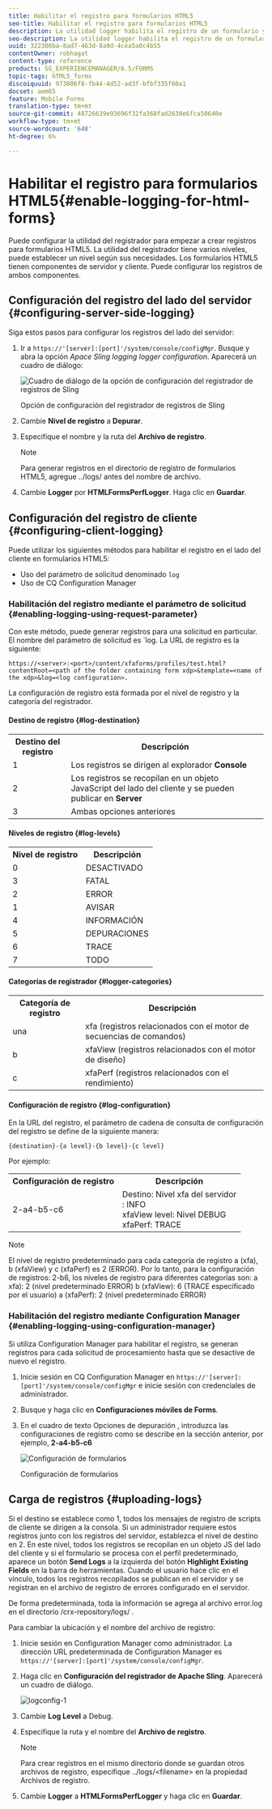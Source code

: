 ```yaml
---
title: Habilitar el registro para formularios HTML5
seo-title: Habilitar el registro para formularios HTML5
description: La utilidad logger habilita el registro de un formulario y le ayuda a depurar problemas relacionados con el formulario.
seo-description: La utilidad logger habilita el registro de un formulario y le ayuda a depurar problemas relacionados con el formulario.
uuid: 322306ba-8ad7-463d-8a9d-4cea5a0c4b55
contentOwner: robhagat
content-type: reference
products: SG_EXPERIENCEMANAGER/6.5/FORMS
topic-tags: hTML5_forms
discoiquuid: 973806f8-fb44-4d52-ad3f-bfbf335f60a1
docset: aem65
feature: Mobile Forms
translation-type: tm+mt
source-git-commit: 48726639e93696f32fa368fad2630e6fca50640e
workflow-type: tm+mt
source-wordcount: '648'
ht-degree: 6%

---
```



# Habilitar el registro para formularios HTML5{#enable-logging-for-html-forms}

Puede configurar la utilidad del registrador para empezar a crear registros para formularios HTML5. La utilidad del registrador tiene varios niveles, puede establecer un nivel según sus necesidades. Los formularios HTML5 tienen componentes de servidor y cliente. Puede configurar los registros de ambos componentes.

## Configuración del registro del lado del servidor {#configuring-server-side-logging}

Siga estos pasos para configurar los registros del lado del servidor:

1. Ir a `https://'[server]:[port]'/system/console/configMgr`. Busque y abra la opción *Apace Sling logging logger configuration*. Aparecerá un cuadro de diálogo:

   ![ Cuadro de diálogo de la opción de configuración del registrador de registros de Sling](assets/logconfig.png)

   Opción de configuración del registrador de registros de Sling

1. Cambie **Nivel de registro** a **Depurar**.

1. Especifique el nombre y la ruta del **Archivo de registro**.

   >[!NOTE]
   >
   >Para generar registros en el directorio de registro de formularios HTML5, agregue ../logs/ antes del nombre de archivo.

1. Cambie **Logger** por **HTMLFormsPerfLogger**. Haga clic en **Guardar**.

## Configuración del registro de cliente {#configuring-client-logging}

Puede utilizar los siguientes métodos para habilitar el registro en el lado del cliente en formularios HTML5:

* Uso del parámetro de solicitud denominado `log`
* Uso de CQ Configuration Manager

### Habilitación del registro mediante el parámetro de solicitud {#enabling-logging-using-request-parameter}

Con este método, puede generar registros para una solicitud en particular. El nombre del parámetro de solicitud es `log. La URL de registro es la siguiente:

`https://<server>:<port>/content/xfaforms/profiles/test.html?contentRoot=<path of the folder containing form xdp>&template=<name of the xdp>&log=<log configuration>.`

La configuración de registro está formada por el nivel de registro y la categoría del registrador.

#### Destino de registro {#log-destination}

<table>
 <tbody>
  <tr>
   <th><strong>Destino del registro</strong></th>
   <th><strong>Descripción</strong></th>
  </tr>
  <tr>
   <td>1</td>
   <td>Los registros se dirigen al explorador <strong>Console</strong></td>
  </tr>
  <tr>
   <td>2</td>
   <td>Los registros se recopilan en un objeto JavaScript del lado del cliente y se pueden publicar en <strong>Server</strong> </td>
  </tr>
  <tr>
   <td>3</td>
   <td>Ambas opciones anteriores<br /> </td>
  </tr>
 </tbody>
</table>

#### Niveles de registro {#log-levels}

<table>
 <tbody>
  <tr>
   <th>Nivel de registro</th>
   <th>Descripción</th>
  </tr>
  <tr>
   <td>0</td>
   <td>DESACTIVADO<br type="_moz" /> </td>
  </tr>
  <tr>
   <td>3</td>
   <td>FATAL<br type="_moz" /> </td>
  </tr>
  <tr>
   <td>2</td>
   <td>ERROR<br type="_moz" /> </td>
  </tr>
  <tr>
   <td>1</td>
   <td>AVISAR<br type="_moz" /> </td>
  </tr>
  <tr>
   <td>4</td>
   <td>INFORMACIÓN<br type="_moz" /> </td>
  </tr>
  <tr>
   <td>5</td>
   <td>DEPURACIONES<br type="_moz" /> </td>
  </tr>
  <tr>
   <td>6</td>
   <td>TRACE<br type="_moz" /> </td>
  </tr>
  <tr>
   <td>7</td>
   <td>TODO<br type="_moz" /> </td>
  </tr>
 </tbody>
</table>

#### Categorías de registrador {#logger-categories}

<table>
 <tbody>
  <tr>
   <th>Categoría de registro</th>
   <th>Descripción</th>
  </tr>
  <tr>
   <td>una</td>
   <td>xfa (registros relacionados con el motor de secuencias de comandos)</td>
  </tr>
  <tr>
   <td>b</td>
   <td>xfaView (registros relacionados con el motor de diseño)<br type="_moz" /> </td>
  </tr>
  <tr>
   <td>c</td>
   <td>xfaPerf (registros relacionados con el rendimiento)<br type="_moz" /> </td>
  </tr>
 </tbody>
</table>

#### Configuración de registro {#log-configuration}

En la URL del registro, el parámetro de cadena de consulta de configuración del registro se define de la siguiente manera:

`{destination}-{a level}-{b level}-{c level}`

Por ejemplo:

<table>
 <tbody>
  <tr>
   <th>Configuración de registro</th>
   <th>Descripción</th>
  </tr>
  <tr>
   <td>2-a4-b5-c6<br type="_moz" /> </td>
   <td>Destino: Nivel xfa del servidor<br />: INFO<br /> xfaView level: Nivel DEBUG<br /> xfaPerf: TRACE</td>
  </tr>
 </tbody>
</table>

>[!NOTE]
>
>El nivel de registro predeterminado para cada categoría de registro a (xfa), b (xfaView) y c (xfaPerf) es 2 (ERROR). Por lo tanto, para la configuración de registros: 2-b6, los niveles de registro para diferentes categorías son:
>a xfa): 2 (nivel predeterminado ERROR)
>b (xfaView): 6 (TRACE especificado por el usuario)
>a (xfaPerf): 2 (nivel predeterminado ERROR)

### Habilitación del registro mediante Configuration Manager {#enabling-logging-using-configuration-manager}

Si utiliza Configuration Manager para habilitar el registro, se generan registros para cada solicitud de procesamiento hasta que se desactive de nuevo el registro.

1. Inicie sesión en CQ Configuration Manager en `https://'[server]:[port]'/system/console/configMgr` e inicie sesión con credenciales de administrador.
1. Busque y haga clic en **Configuraciones móviles de Forms**.
1. En el cuadro de texto Opciones de depuración , introduzca las configuraciones de registro como se describe en la sección anterior, por ejemplo, **2-a4-b5-c6**

   ![Configuración de formularios](assets/forms_configuration.png)

   Configuración de formularios

## Carga de registros {#uploading-logs}

Si el destino se establece como 1, todos los mensajes de registro de scripts de cliente se dirigen a la consola. Si un administrador requiere estos registros junto con los registros del servidor, establezca el nivel de destino en 2. En este nivel, todos los registros se recopilan en un objeto JS del lado del cliente y si el formulario se procesa con el perfil predeterminado, aparece un botón **Send Logs** a la izquierda del botón **Highlight Existing Fields** en la barra de herramientas. Cuando el usuario hace clic en el vínculo, todos los registros recopilados se publican en el servidor y se registran en el archivo de registro de errores configurado en el servidor.

De forma predeterminada, toda la información se agrega al archivo error.log en el directorio /crx-repository/logs/ .

Para cambiar la ubicación y el nombre del archivo de registro:

1. Inicie sesión en Configuration Manager como administrador. La dirección URL predeterminada de Configuration Manager es `https://'[server]:[port]'/system/console/configMgr`.
1. Haga clic en **Configuración del registrador de Apache Sling**. Aparecerá un cuadro de diálogo.

   ![logconfig-1](assets/logconfig-1.png)

1. Cambie **Log Level** a Debug.

1. Especifique la ruta y el nombre del **Archivo de registro**.

   >[!NOTE]
   >
   >Para crear registros en el mismo directorio donde se guardan otros archivos de registro, especifique ../logs/&lt;filename> en la propiedad Archivos de registro.

1. Cambie **Logger** a **HTMLFormsPerfLogger** y haga clic en **Guardar**.
